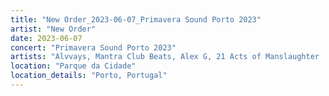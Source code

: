 ```yaml
---
title: "New Order_2023-06-07_Primavera Sound Porto 2023"
artist: "New Order"
date: 2023-06-07
concert: "Primavera Sound Porto 2023"
artists: "Alvvays, Mantra Club Beats, Alex G, 21 Acts of Manslaughter	Grindcore	United States, Baby Keem, Buckshot, ABBA, 9 Foot Super SoldierCrossoverHardcore, 12 Gauge Rampage, Arlo Parks, Alissic, 324	Grindcore	Japan"
location: "Parque da Cidade"
location_details: "Porto, Portugal"
---
```

